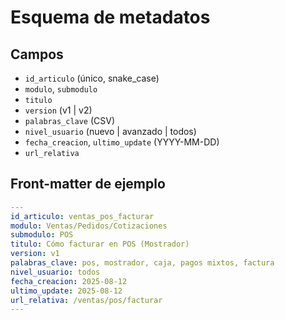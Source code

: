 # Esquema de metadatos

## Campos
- `id_articulo` (único, snake_case)
- `modulo`, `submodulo`
- `titulo`
- `version` (v1 | v2)
- `palabras_clave` (CSV)
- `nivel_usuario` (nuevo | avanzado | todos)
- `fecha_creacion`, `ultimo_update` (YYYY-MM-DD)
- `url_relativa`

## Front-matter de ejemplo
```yaml
---
id_articulo: ventas_pos_facturar
modulo: Ventas/Pedidos/Cotizaciones
submodulo: POS
titulo: Cómo facturar en POS (Mostrador)
version: v1
palabras_clave: pos, mostrador, caja, pagos mixtos, factura
nivel_usuario: todos
fecha_creacion: 2025-08-12
ultimo_update: 2025-08-12
url_relativa: /ventas/pos/facturar
---